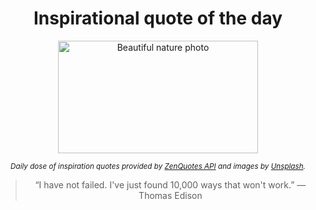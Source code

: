 
<div align="center">

# Inspirational quote of the day

<img src="./data/photo.jpeg" alt="Beautiful nature photo" width="320" height="180">

<sub><i>Daily dose of inspiration quotes provided by [ZenQuotes API](https://zenquotes.io/) and images by [Unsplash](https://unsplash.com/).</i></sub>


<blockquote>&ldquo;I have not failed. I've just found 10,000 ways that won't work.&rdquo; &mdash; <footer>Thomas Edison</footer></blockquote>

</div>
